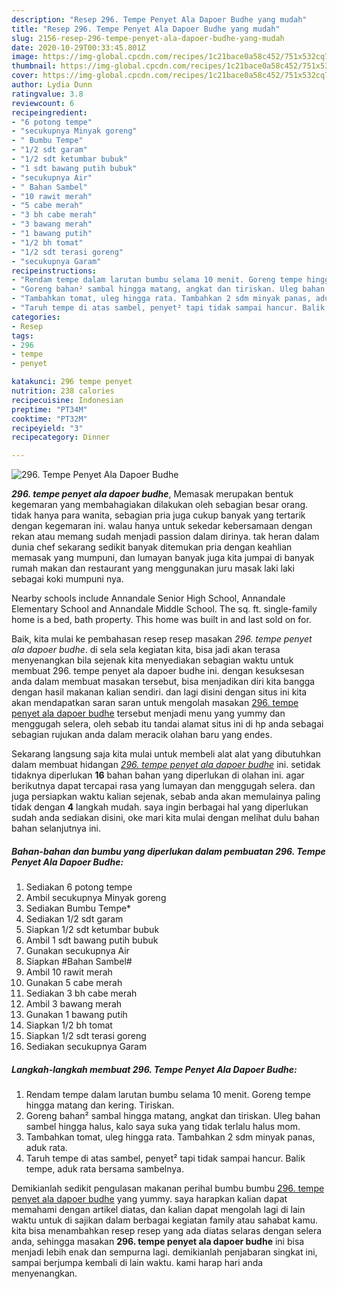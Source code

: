 ```yaml
---
description: "Resep 296. Tempe Penyet Ala Dapoer Budhe yang mudah"
title: "Resep 296. Tempe Penyet Ala Dapoer Budhe yang mudah"
slug: 2156-resep-296-tempe-penyet-ala-dapoer-budhe-yang-mudah
date: 2020-10-29T00:33:45.801Z
image: https://img-global.cpcdn.com/recipes/1c21bace0a58c452/751x532cq70/296-tempe-penyet-ala-dapoer-budhe-foto-resep-utama.jpg
thumbnail: https://img-global.cpcdn.com/recipes/1c21bace0a58c452/751x532cq70/296-tempe-penyet-ala-dapoer-budhe-foto-resep-utama.jpg
cover: https://img-global.cpcdn.com/recipes/1c21bace0a58c452/751x532cq70/296-tempe-penyet-ala-dapoer-budhe-foto-resep-utama.jpg
author: Lydia Dunn
ratingvalue: 3.8
reviewcount: 6
recipeingredient:
- "6 potong tempe"
- "secukupnya Minyak goreng"
- " Bumbu Tempe"
- "1/2 sdt garam"
- "1/2 sdt ketumbar bubuk"
- "1 sdt bawang putih bubuk"
- "secukupnya Air"
- " Bahan Sambel"
- "10 rawit merah"
- "5 cabe merah"
- "3 bh cabe merah"
- "3 bawang merah"
- "1 bawang putih"
- "1/2 bh tomat"
- "1/2 sdt terasi goreng"
- "secukupnya Garam"
recipeinstructions:
- "Rendam tempe dalam larutan bumbu selama 10 menit. Goreng tempe hingga matang dan kering. Tiriskan."
- "Goreng bahan² sambal hingga matang, angkat dan tiriskan. Uleg bahan sambel hingga halus, kalo saya suka yang tidak terlalu halus mom."
- "Tambahkan tomat, uleg hingga rata. Tambahkan 2 sdm minyak panas, aduk rata."
- "Taruh tempe di atas sambel, penyet² tapi tidak sampai hancur. Balik tempe, aduk rata bersama sambelnya."
categories:
- Resep
tags:
- 296
- tempe
- penyet

katakunci: 296 tempe penyet 
nutrition: 238 calories
recipecuisine: Indonesian
preptime: "PT34M"
cooktime: "PT32M"
recipeyield: "3"
recipecategory: Dinner

---
```



![296. Tempe Penyet Ala Dapoer Budhe](https://img-global.cpcdn.com/recipes/1c21bace0a58c452/751x532cq70/296-tempe-penyet-ala-dapoer-budhe-foto-resep-utama.jpg)

<b><i>296. tempe penyet ala dapoer budhe</i></b>, Memasak merupakan bentuk kegemaran yang membahagiakan dilakukan oleh sebagian besar orang. tidak hanya para wanita, sebagian pria juga cukup banyak yang tertarik dengan kegemaran ini. walau hanya untuk sekedar kebersamaan dengan rekan atau memang sudah menjadi passion dalam dirinya. tak heran dalam dunia chef sekarang sedikit banyak ditemukan pria dengan keahlian memasak yang mumpuni, dan lumayan banyak juga kita jumpai di banyak rumah makan dan restaurant yang menggunakan juru masak laki laki sebagai koki mumpuni nya.

Nearby schools include Annandale Senior High School, Annandale Elementary School and Annandale Middle School. The sq. ft. single-family home is a bed, bath property. This home was built in and last sold on for.

Baik, kita mulai ke pembahasan resep resep masakan <i>296. tempe penyet ala dapoer budhe</i>. di sela sela kegiatan kita, bisa jadi akan terasa menyenangkan bila sejenak kita menyediakan sebagian waktu untuk membuat 296. tempe penyet ala dapoer budhe ini. dengan kesuksesan anda dalam membuat masakan tersebut, bisa menjadikan diri kita bangga dengan hasil makanan kalian sendiri. dan lagi disini dengan situs ini kita akan mendapatkan saran saran untuk mengolah masakan <u>296. tempe penyet ala dapoer budhe</u> tersebut menjadi menu yang yummy dan menggugah selera, oleh sebab itu tandai alamat situs ini di hp anda sebagai sebagian rujukan anda dalam meracik olahan baru yang endes.


Sekarang langsung saja kita mulai untuk membeli alat alat yang dibutuhkan dalam membuat hidangan <u><i>296. tempe penyet ala dapoer budhe</i></u> ini. setidak tidaknya diperlukan <b>16</b> bahan bahan yang diperlukan di olahan ini. agar berikutnya dapat tercapai rasa yang lumayan dan menggugah selera. dan juga persiapkan waktu kalian sejenak, sebab anda akan memulainya paling tidak dengan <b>4</b> langkah mudah. saya ingin berbagai hal yang diperlukan sudah anda sediakan disini, oke mari kita mulai dengan melihat dulu bahan bahan selanjutnya ini.

<!--inarticleads1-->

##### Bahan-bahan dan bumbu yang diperlukan dalam pembuatan 296. Tempe Penyet Ala Dapoer Budhe:

1. Sediakan 6 potong tempe
1. Ambil secukupnya Minyak goreng
1. Sediakan  Bumbu Tempe*
1. Sediakan 1/2 sdt garam
1. Siapkan 1/2 sdt ketumbar bubuk
1. Ambil 1 sdt bawang putih bubuk
1. Gunakan secukupnya Air
1. Siapkan  #Bahan Sambel#
1. Ambil 10 rawit merah
1. Gunakan 5 cabe merah
1. Sediakan 3 bh cabe merah
1. Ambil 3 bawang merah
1. Gunakan 1 bawang putih
1. Siapkan 1/2 bh tomat
1. Siapkan 1/2 sdt terasi goreng
1. Sediakan secukupnya Garam




<!--inarticleads2-->

##### Langkah-langkah membuat 296. Tempe Penyet Ala Dapoer Budhe:

1. Rendam tempe dalam larutan bumbu selama 10 menit. Goreng tempe hingga matang dan kering. Tiriskan.
1. Goreng bahan² sambal hingga matang, angkat dan tiriskan. Uleg bahan sambel hingga halus, kalo saya suka yang tidak terlalu halus mom.
1. Tambahkan tomat, uleg hingga rata. Tambahkan 2 sdm minyak panas, aduk rata.
1. Taruh tempe di atas sambel, penyet² tapi tidak sampai hancur. Balik tempe, aduk rata bersama sambelnya.




Demikianlah sedikit pengulasan makanan perihal bumbu bumbu <u>296. tempe penyet ala dapoer budhe</u> yang yummy. saya harapkan kalian dapat memahami dengan artikel diatas, dan kalian dapat mengolah lagi di lain waktu untuk di sajikan dalam berbagai kegiatan family atau sahabat kamu. kita bisa menambahkan resep resep yang ada diatas selaras dengan selera anda, sehingga masakan <b>296. tempe penyet ala dapoer budhe</b> ini bisa menjadi lebih enak dan sempurna lagi. demikianlah penjabaran singkat ini, sampai berjumpa kembali di lain waktu. kami harap hari anda menyenangkan.
